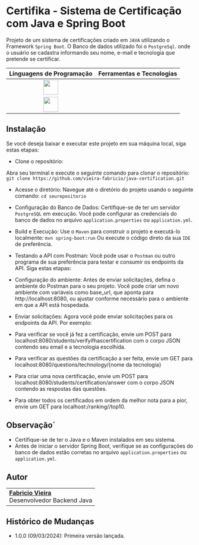 # Certifika - Sistema de Certificação com Java e Spring Boot

Projeto de um sistema de certificações criado em `JAVA` utilizando o Framework `Spring Boot`. O Banco de dados utilizado foi o `PostgreSql`.
onde o usuário se cadastra informando seu nome, e-mail e tecnologia que pretende se certificar.

| Linguagens de Programação | Ferramentas e Tecnologias |
| :-----------------: | :-----------------------: |
| <img height="40" src="https://github.com/vieira-fabricio/java-certification/blob/my-new-branch/src/main/resources/assets/java.svg"> | | <img height="40" src="https://github.com/vieira-fabricio/java-certification/blob/my-new-branch/src/main/resources/assets/postgresql.svg"> |
| <img height="40" src="https://github.com/vieira-fabricio/java-certification/blob/my-new-branch/src/main/resources/assets/intellij-ide.svg"> | | <img height="40" src="https://github.com/vieira-fabricio/java-certification/blob/my-new-branch/src/main/resources/assets/spring.svg">  |


## Instalação

Se você deseja baixar e executar este projeto em sua máquina local, siga estas etapas:

- Clone o repositório:

Abra seu terminal e execute o seguinte comando para clonar o repositório:
```git clone https://github.com/vieira-fabricio/java-certification.git```

- Acesse o diretório:
Navegue até o diretório do projeto usando o seguinte comando:
```cd seurepositorio```

- Configuração do Banco de Dados:
Certifique-se de ter um servidor `PostgreSQL` em execução. Você pode configurar as credenciais do banco de dados no arquivo `application.properties` ou `application.yml`.

- Build e Execução:
Use o `Maven` para construir o projeto e executá-lo localmente:
```mvn spring-boot:run```
Ou execute o código direto da sua `IDE` de preferência.

- Testando a API com Postman:
Você pode usar o `Postman` ou outro programa de sua preferência para testar e consumir os endpoints da API. Siga estas etapas:

- Configuração do ambiente:
Antes de enviar solicitações, defina o ambiente do Postman para o seu projeto. Você pode criar um novo ambiente com variáveis como base_url, que aponta para http://localhost:8080, ou ajustar conforme necessário para o ambiente em que a API está hospedada.

- Enviar solicitações:
Agora você pode enviar solicitações para os endpoints da API. Por exemplo:
- Para verificar se você já fez a certificação, envie um POST para localhost:8080/students/verifyifhascertification com o corpo JSON contendo seu email e a tecnologia escolhida.
- Para verificar as questões da certificação a ser feita, envie um GET para localhost:8080/questions/technology/{nome da tecnologia}
- Para criar uma nova certificação, envie um POST para localhost:8080/students/certification/answer com o corpo JSON contendo as respostas das questões.
- Para obter todos os certificados em ordem da melhor nota para a pior, envie um GET para localhost:/ranking//top10.

## Observação´
- Certifique-se de ter o Java e o Maven instalados em seu sistema.
- Antes de iniciar o servidor Spring Boot, verifique se as configurações do banco de dados estão corretas no arquivo `application.properties` ou `application.yml`.

## Autor
<table>
  <tr>
    <td align="left">
      <a href="https://github.com/vieira-fabricio">
        <span><b>Fabricio Vieira</b></span>
      </a>
      <br>
      <span>Desenvolvedor Backend Java</span>
    </td>
  </tr>
</table>

## Histórico de Mudanças

- 1.0.0 (09/03/2024): Primeira versão lançada.
